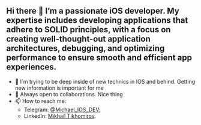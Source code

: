 ## Hi there 👋 I’m a passionate iOS developer. My expertise includes developing applications that adhere to SOLID principles, with a focus on creating well-thought-out application architectures, debugging, and optimizing performance to ensure smooth and efficient app experiences.

- 📖 I`m trying to be deep inside of new technics in IOS and behind. Getting new information is important for me
- 👯 Always open to collaborations. Nice thing
- 📫 How to reach me:<br>
     - Telegram: [@Michael_IOS_DEV](https://t.me/Chipset090191);
     - LinkedIn: [Mikhail Tikhomirov](https://www.linkedin.com/in/mikhail-tikhomirov-303169288). 

